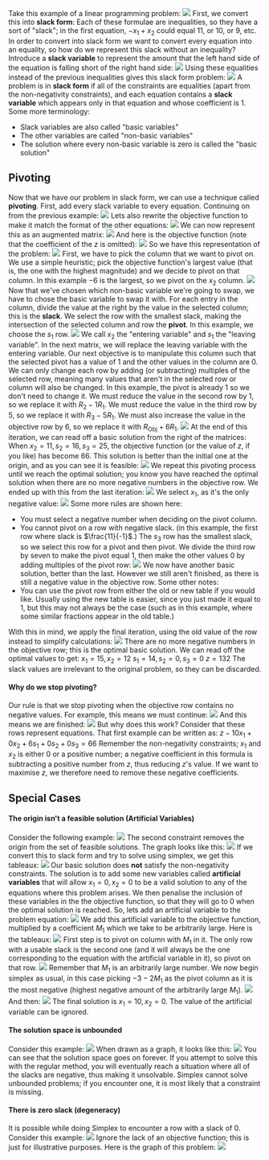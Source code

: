 
Take this example of a linear programming problem:
![](Pasted%20image%2020230307114018.png)
First, we convert this into **slack form**:
Each of these formulae are inequalities, so they have a sort of "slack"; in the first equation, $-x_1 + x_2$ could equal 11, or 10, or 9, etc. In order to convert into slack form we want to convert every equation into an equality, so how do we represent this slack without an inequality? Introduce a **slack variable** to represent the amount that the left hand side of the equation is falling short of the right hand side:
![](Pasted%20image%2020230307115306.png)
Using these equalities instead of the previous inequalities gives this slack form problem:
![](Pasted%20image%2020230307115344.png)
A problem is in **slack form** if all of the constraints are equalities (apart from the non-negativity constraints), and each equation contains a **slack variable** which appears only in that equation and whose coefficient is 1.
Some more terminology:
- Slack variables are also called "basic variables"
- The other variables are called "non-basic variables"
- The solution where every non-basic variable is zero is called the "basic solution"

## Pivoting
Now that we have our problem in slack form, we can use a technique called **pivoting**. First, add every slack variable to every equation. Continuing on from the previous example:
![](Pasted%20image%2020230307121242.png)
Lets also rewrite the objective function to make it match the format of the other equations:
![](Pasted%20image%2020230307121354.png)
We can now represent this as an augmented matrix:
![](Pasted%20image%2020230307121445.png)
And here is the objective function (note that the coefficient of the $z$ is omitted):
![](Pasted%20image%2020230307121520.png)
So we have this representation of the problem:
![](Pasted%20image%2020230307121839.png)
First, we have to pick the column that we want to pivot on. We use a simple heuristic; pick the objective function's largest value (that is, the one with the highest magnitude) and we decide to pivot on that column. In this example $-6$ is the largest, so we pivot on the $x_2$ column.
![](Pasted%20image%2020230307122308.png)
Now that we've chosen which non-basic variable we're going to swap, we have to chose the basic variable to swap it with. For each entry in the column, divide the value at the right by the value in the selected column; this is the **slack**. We select the row with the smallest slack, making the intersection of the selected column and row the **pivot**. In this example, we choose the $s_1$ row.
![](Pasted%20image%2020230307122511.png)
We call $x_2$ the "entering variable" and $s_1$ the "leaving variable". In the next matrix, we will replace the leaving variable with the entering variable.
Our next objective is to manipulate this column such that the selected pivot has a value of 1 and the other values in the column are 0. We can only change each row by adding (or subtracting) multiples of the selected row, meaning many values that aren't in the selected row or column will also be changed. 
In this example, the pivot is already 1 so we don't need to change it. We must reduce the value in the second row by 1, so we replace it with $R_2 - 1R_1$. We must reduce the value in the third row by 5, so we replace it with $R_3 - 5R_1$. We must also increase the value in the objective row by 6, so we replace it with $R_\text{Obj} +6R_1$.
![](Pasted%20image%2020230307123454.png)
At the end of this iteration, we can read off a basic solution from the right of the matrices:
When $x_2 = 11, s_2 = 16, s_3 = 25$, 
the objective function (or the value of $z$, if you like) has become $66$.
This solution is better than the initial one at the origin, and as you can see it is feasible:
![](Pasted%20image%2020230307123721.png)
We repeat this pivoting process until we reach the optimal solution; you know you have reached the optimal solution when there are no more negative numbers in the objective row.
We ended up with this from the last iteration:
![](Pasted%20image%2020230307123837.png)
We select $x_1$, as it's the only negative value:
![](Pasted%20image%2020230307123920.png)
Some more rules are shown here:
- You must select a negative number when deciding on the pivot column.
- You cannot pivot on a row with negative slack. (in this example, the first row where slack is $\frac{11}{-1}$.)
The $s_3$ row has the smallest slack, so we select this row for a pivot and then pivot. We divide the third row by seven to make the pivot equal 1, then make the other values 0 by adding multiples of the pivot row:
![](Pasted%20image%2020230307124309.png)
We now have another basic solution, better than the last. However we still aren't finished, as there is still a negative value in the objective row. Some other notes:
- You can use the pivot row from either the old or new table if you would like. Usually using the new table is easier, since you just made it equal to 1, but this may not always be the case (such as in this example, where some similar fractions appear in the old table.)

With this in mind, we apply the final iteration, using the old value of the row instead to simplify calculations:
![](Pasted%20image%2020230307124817.png)
There are no more negative numbers in the objective row; this is the optimal basic solution. We can read off the optimal values to get:
$x_1 = 15, x_2 = 12$
$s_1 = 14, s_2 = 0, s_3 = 0$
$z = 132$
The slack values are irrelevant to the original problem, so they can be discarded. 
#### Why do we stop pivoting?
Our rule is that we stop pivoting when the objective row contains no negative values. For example, this means we must continue:
![](Pasted%20image%2020230307125247.png)
And this means we are finished:
![](Pasted%20image%2020230307125406.png)
But why does this work? Consider that these rows represent equations. That first example can be written as:
$z -10x_1 + 0x_2 + 6s_1 + 0s_2 + 0s_3 = 66$
Remember the non-negativity constraints; $x_1$ and $x_2$ is either 0 or a positive number; a negative coefficient in this formula is subtracting a positive number from $z$, thus reducing $z$'s value. If we want to maximise $z$, we therefore need to remove these negative coefficients.

## Special Cases
#### The origin isn't a feasible solution (Artificial Variables)
Consider the following example:
![](Pasted%20image%2020230314135806.png)
The second constraint removes the origin from the set of feasible solutions. The graph looks like this:
![](Pasted%20image%2020230314135846.png)
If we convert this to slack form and try to solve using simplex, we get this tableaux:
![](Pasted%20image%2020230314135924.png)
Our basic solution does **not** satisfy the non-negativity constraints.
The solution is to add some new variables called **artificial variables** that will allow $x_1=0, x_2=0$ to be a valid solution to any of the equations where this problem arises. We then penalise the inclusion of these variables in the the objective function, so that they will go to 0 when the optimal solution is reached.
So, lets add an artificial variable to the problem equation:
![](Pasted%20image%2020230314140426.png)
We add this artificial variable to the objective function, multiplied by a coefficient $M_1$ which we take to be arbitrarily large. Here is the tableaux:
![](Pasted%20image%2020230314141315.png)
First step is to pivot on column with $M_1$ in it. The only row with a usable slack is the second one (and it will always be the one corresponding to the equation with the artificial variable in it), so pivot on that row.
![](Pasted%20image%2020230314141554.png)
Remember that $M_1$ is an arbitrarily large number. We now begin simplex as usual, in this case picking $-3-2M_1$ as the pivot column as it is the most negative (highest negative amount of the arbitrarily large $M_1$).
![](Pasted%20image%2020230314142208.png)
And then:
![](Pasted%20image%2020230314142331.png)
The final solution is $x_1=10, x_2=0$. The value of the artificial variable can be ignored.
#### The solution space is unbounded
Consider this example:
![](Pasted%20image%2020230314142639.png)
When drawn as a graph, it looks like this:
![](Pasted%20image%2020230314142717.png)
You can see that the solution space goes on forever. If you attempt to solve this with the regular method, you will eventually reach a situation where all of the slacks are negative, thus making it unsolvable. Simplex cannot solve unbounded problems; if you encounter one, it is most likely that a constraint is missing.
#### There is zero slack (degeneracy)
It is possible while doing Simplex to encounter a row with a slack of 0. Consider this example:
![](Pasted%20image%2020230314143718.png)
Ignore the lack of an objective function; this is just for illustrative purposes. Here is the graph of this problem:
![](Pasted%20image%2020230314143748.png)
